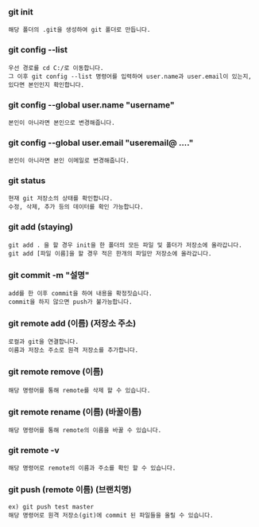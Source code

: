 ### git init
    해당 폴더의 .git을 생성하여 git 폴더로 만듭니다.
    
### git config --list
    우선 경로를 cd C:/로 이동합니다.  
    그 이후 git config --list 명령어를 입력하여 user.name과 user.email이 있는지, 있다면 본인인지 확인합니다.
    
### git config --global user.name "username"
    본인이 아니라면 본인으로 변경해줍니다.
### git config --global user.email "useremail@ ...."
    본인이 아니라면 본인 이메일로 변경해줍니다.
    
### git status 
    현재 git 저장소의 상태를 확인합니다.  
    수정, 삭제, 추가 등의 데이터를 확인 가능합니다.
    
### git add (staying)
    git add . 을 할 경우 init을 한 폴더의 모든 파일 및 폴더가 저장소에 올라갑니다.
    git add [파일 이름]을 할 경우 적은 한개의 파일만 저장소에 올라갑니다.

### git commit -m "설명"
    add를 한 이후 commit을 하여 내용을 확정짓습니다.  
    commit을 하지 않으면 push가 불가능합니다.
    
### git remote add (이름) (저장소 주소)
    로컬과 git을 연결합니다. 
    이름과 저장소 주소로 원격 저장소를 추가합니다.

### git remote remove (이름) 
    해당 명령어를 통해 remote를 삭제 할 수 있습니다.

### git remote rename (이름) (바꿀이름)
    해당 명령어를 통해 remote의 이름을 바꿀 수 있습니다.

### git remote -v 
    해당 명령어로 remote의 이름과 주소를 확인 할 수 있습니다.
    
### git push (remote 이름) (브랜치명)
    ex) git push test master
    해당 명령어로 원격 저장소(git)에 commit 된 파일들을 올릴 수 있습니다.
